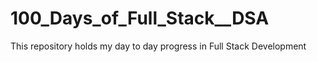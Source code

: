 # 100_Days_of_Full_Stack__DSA
This repository holds my day to day progress in Full Stack Development
